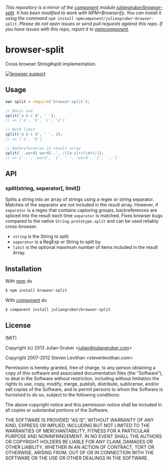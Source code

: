 *This repository is a mirror of the [component](http://component.io) module [juliangruber/browser-split](http://github.com/juliangruber/browser-split). It has been modified to work with NPM+Browserify. You can install it using the command `npm install npmcomponent/juliangruber-browser-split`. Please do not open issues or send pull requests against this repo. If you have issues with this repo, report it to [npmcomponent](https://github.com/airportyh/npmcomponent).*

# browser-split

Cross browser String#split implementation.

[![browser support](https://ci.testling.com/juliangruber/browser-split.png)](https://ci.testling.com/juliangruber/browser-split)

## Usage

```js
var split = require('browser-split');

// Basic use
split('a b c d', ' ');
// => ['a', 'b', 'c', 'd']

// With limit
split('a b c d', ' ', 2);
// => ['a', 'b']

// Backreferences in result array
split('..word1 word2..', /([a-z]+)(\d+)/i);
// => ['..', 'word', '1', ' ', 'word', '2', '..']
```

## API

### split(string, seperator[, limit])

Splits a string into an array of strings using a regex or string separator. Matches of the
separator are not included in the result array. However, if `separator` is a regex that contains
capturing groups, backreferences are spliced into the result each time `separator` is matched.
Fixes browser bugs compared to the native `String.prototype.split` and can be used reliably
cross-browser.

* `string` is the String to split.
* `seperator` is a RegExp or String to split by.
* `limit` is the optional maximum number of items included in the result Array.

## Installation

With [npm](http://npmjs.org) do

```bash
$ npm install browser-split
```

With [component](https://github.com/component/component) do

```bash
$ component install juliangruber/browser-split
```

## License

(MIT)

Copyright (c) 2013 Julian Gruber &lt;julian@juliangruber.com&gt; 

Copyright 2007-2012 Steven Levithan &lt;stevenlevithan.com&gt;

Permission is hereby granted, free of charge, to any person obtaining a copy of
this software and associated documentation files (the "Software"), to deal in
the Software without restriction, including without limitation the rights to
use, copy, modify, merge, publish, distribute, sublicense, and/or sell copies
of the Software, and to permit persons to whom the Software is furnished to do
so, subject to the following conditions:

The above copyright notice and this permission notice shall be included in all
copies or substantial portions of the Software.

THE SOFTWARE IS PROVIDED "AS IS", WITHOUT WARRANTY OF ANY KIND, EXPRESS OR
IMPLIED, INCLUDING BUT NOT LIMITED TO THE WARRANTIES OF MERCHANTABILITY,
FITNESS FOR A PARTICULAR PURPOSE AND NONINFRINGEMENT. IN NO EVENT SHALL THE
AUTHORS OR COPYRIGHT HOLDERS BE LIABLE FOR ANY CLAIM, DAMAGES OR OTHER
LIABILITY, WHETHER IN AN ACTION OF CONTRACT, TORT OR OTHERWISE, ARISING FROM,
OUT OF OR IN CONNECTION WITH THE SOFTWARE OR THE USE OR OTHER DEALINGS IN THE
SOFTWARE.
